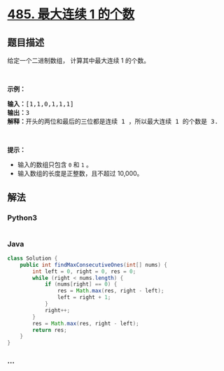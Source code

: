# [485. 最大连续 1 的个数](https://leetcode-cn.com/problems/max-consecutive-ones)



## 题目描述

<!-- 这里写题目描述 -->

<p>给定一个二进制数组， 计算其中最大连续 1 的个数。</p>

<p> </p>

<p><strong>示例：</strong></p>

<pre>
<strong>输入：</strong>[1,1,0,1,1,1]
<strong>输出：</strong>3
<strong>解释：</strong>开头的两位和最后的三位都是连续 1 ，所以最大连续 1 的个数是 3.
</pre>

<p> </p>

<p><strong>提示：</strong></p>

<ul>
	<li>输入的数组只包含 <code>0</code> 和 <code>1</code> 。</li>
	<li>输入数组的长度是正整数，且不超过 10,000。</li>
</ul>


## 解法

<!-- 这里可写通用的实现逻辑 -->

<!-- tabs:start -->

### **Python3**

<!-- 这里可写当前语言的特殊实现逻辑 -->

```python

```

### **Java**

<!-- 这里可写当前语言的特殊实现逻辑 -->

```java
class Solution {
    public int findMaxConsecutiveOnes(int[] nums) {
        int left = 0, right = 0, res = 0;
        while (right < nums.length) {
            if (nums[right] == 0) {
                res = Math.max(res, right - left);
                left = right + 1;
            }
            right++;
        }
        res = Math.max(res, right - left);
        return res;
    }
}
```

### **...**

```

```

<!-- tabs:end -->
